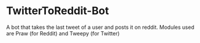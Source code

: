# TwitterToReddit-Bot
A bot that takes the last tweet of a user and posts it on reddit. Modules used are Praw (for Reddit) and Tweepy (for Twitter)
